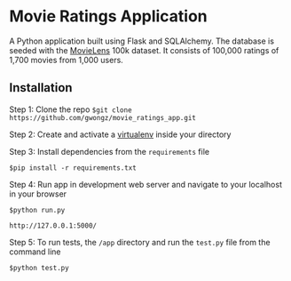 Movie Ratings Application
======================

A Python application built using Flask and SQLAlchemy. The database is seeded with the [MovieLens](http://grouplens.org/datasets/movielens/) 100k dataset. It consists of 100,000 ratings of 1,700 movies from 1,000 users. 

Installation
------------
Step 1: Clone the repo 
`$git clone https://github.com/gwongz/movie_ratings_app.git`

Step 2: Create and activate a [virtualenv](http://www.virtualenv.org/en/latest/) inside your directory

Step 3: Install dependencies from the `requirements` file    

`$pip install -r requirements.txt`

Step 4: Run app in development web server and navigate to your localhost in your browser

`$python run.py`

`http://127.0.0.1:5000/`


Step 5: To run tests, the `/app` directory and run the `test.py` file from the command line

`$python test.py`